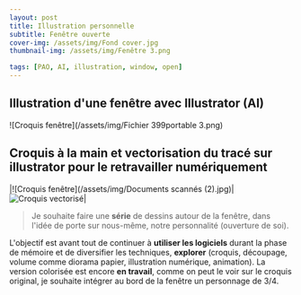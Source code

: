 ```yaml
---
layout: post
title: Illustration personnelle
subtitle: Fenêtre ouverte
cover-img: /assets/img/Fond cover.jpg
thumbnail-img: /assets/img/Fenêtre 3.png

tags: [PAO, AI, illustration, window, open]
---
```


## Illustration d'une fenêtre avec Illustrator (AI) 

![Croquis fenêtre](/assets/img/Fichier 399portable 3.png)


## Croquis à la main et vectorisation du tracé sur illustrator pour le retravailler numériquement 

|![Croquis fenêtre](/assets/img/Documents scannés (2).jpg)| ![Croquis vectorisé](/assets/img/Fichiervectorisé.png)|

> Je souhaite faire une **série** de dessins autour de la fenêtre, dans l'idée de porte sur nous-même, notre personnalité (ouverture de soi). 

L'objectif est avant tout de continuer à **utiliser les logiciels** durant la phase de mémoire et de diversifier les techniques, **explorer**
(croquis, découpage, volume comme diorama papier, illustration numérique, animation). La version colorisée est encore **en travail**, comme on peut le voir sur le croquis original, je souhaite intégrer au bord de la fenêtre un personnage de 3/4.

